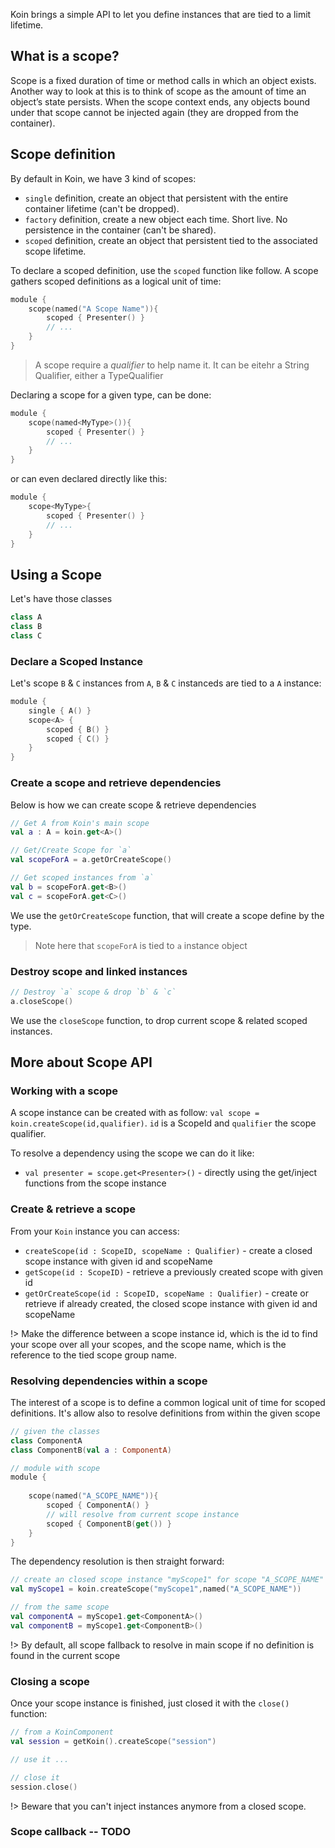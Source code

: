 
Koin brings a simple API to let you define instances that are tied to a limit lifetime.

## What is a scope?

Scope is a fixed duration of time or method calls in which an object exists.
Another way to look at this is to think of scope as the amount of time an object’s state persists.
When the scope context ends, any objects bound under that scope cannot be injected again (they are dropped from the container).

## Scope definition

By default in Koin, we have 3 kind of scopes:

- `single` definition, create an object that persistent with the entire container lifetime (can't be dropped).
- `factory` definition, create a new object each time. Short live. No persistence in the container (can't be shared).
- `scoped` definition, create an object that persistent tied to the associated scope lifetime.

To declare a scoped definition, use the `scoped` function like follow. A scope gathers scoped definitions as a logical unit of time:

```kotlin
module {
    scope(named("A Scope Name")){
        scoped { Presenter() }
        // ...
    }
}
```

> A scope require a _qualifier_ to help name it. It can be eitehr a String Qualifier, either a TypeQualifier

Declaring a scope for a given type, can be done:

```kotlin
module {
    scope(named<MyType>()){
        scoped { Presenter() }
        // ...
    }
}
```

or can even declared directly like this:

```kotlin
module {
    scope<MyType>{
        scoped { Presenter() }
        // ...
    }
}
```

## Using a Scope

Let's have those classes

```kotlin
class A
class B
class C
```

### Declare a Scoped Instance

Let's scope `B` & `C` instances from `A`, `B` & `C` instanceds are tied to a `A` instance:

```kotlin
module {
    single { A() }
    scope<A> {
        scoped { B() }
        scoped { C() }
    }
}
```

### Create a scope and retrieve dependencies

Below is how we can create scope & retrieve dependencies

```kotlin
// Get A from Koin's main scope
val a : A = koin.get<A>()

// Get/Create Scope for `a`
val scopeForA = a.getOrCreateScope()

// Get scoped instances from `a`
val b = scopeForA.get<B>()
val c = scopeForA.get<C>()
```

We use the `getOrCreateScope` function, that will create a scope define by the type.

> Note here that `scopeForA` is tied to `a` instance object

### Destroy scope and linked instances

```kotlin
// Destroy `a` scope & drop `b` & `c`
a.closeScope()
```

We use the `closeScope` function, to drop current scope & related scoped instances.

## More about Scope API

### Working with a scope

A scope instance can be created with as follow: `val scope = koin.createScope(id,qualifier)`. `id` is a ScopeId and `qualifier` the scope qualifier.

To resolve a dependency using the scope we can do it like:

* `val presenter = scope.get<Presenter>()` - directly using the get/inject functions from the scope instance

### Create & retrieve a scope

From your `Koin` instance you can access:

- `createScope(id : ScopeID, scopeName : Qualifier)` - create a closed scope instance with given id and scopeName
- `getScope(id : ScopeID)` - retrieve a previously created scope with given id
- `getOrCreateScope(id : ScopeID, scopeName : Qualifier)` - create or retrieve if already created, the closed scope instance with given id and scopeName

!> Make the difference between a scope instance id, which is the id to find your scope over all your scopes, and the scope name, which is the reference to the tied scope group name.

### Resolving dependencies within a scope

The interest of a scope is to define a common logical unit of time for scoped definitions. It's allow also to resolve definitions from within the given scope

```kotlin
// given the classes
class ComponentA
class ComponentB(val a : ComponentA)

// module with scope
module {
    
    scope(named("A_SCOPE_NAME")){
        scoped { ComponentA() }
        // will resolve from current scope instance
        scoped { ComponentB(get()) }
    }
}
```

The dependency resolution is then straight forward:

```kotlin
// create an closed scope instance "myScope1" for scope "A_SCOPE_NAME"
val myScope1 = koin.createScope("myScope1",named("A_SCOPE_NAME"))

// from the same scope
val componentA = myScope1.get<ComponentA>()
val componentB = myScope1.get<ComponentB>()
```

!> By default, all scope fallback to resolve in main scope if no definition is found in the current scope

### Closing a scope

Once your scope instance is finished, just closed it with the `close()` function:

```kotlin
// from a KoinComponent
val session = getKoin().createScope("session")

// use it ...

// close it
session.close()
```

!> Beware that you can't inject instances anymore from a closed scope.

### Scope callback -- TODO


